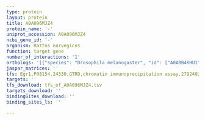 ```yaml
---
type: protein
layout: protein
title: A0A096MJZ4
protein_name: '-'
uniprot_accession: A0A096MJZ4
ncbi_gene_id: '-'
organism: Rattus norvegicus
function: target gene
number_of_interactions: '1'
orthologs: '[{"species": "Drosophila melanogaster", "id": ["A0A0B4KHU1"]}]'
jaspar_matrices: ''
tfs: Egr1,P08154,24330,GTRD,chromatin immunoprecipitation assay,27924024%5Buid%5D,No
targets: ''
tfs_download: tfs_of_A0A096MJZ4.tsv
targets_download: ''
bindingSites_download: ''
binding_sites_ls: ''

---
```

